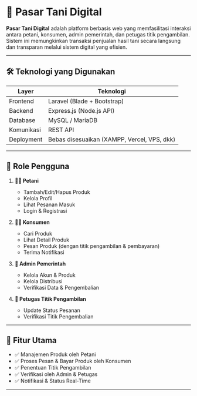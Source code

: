 # 🌾 Pasar Tani Digital

**Pasar Tani Digital** adalah platform berbasis web yang memfasilitasi interaksi antara petani, konsumen, admin pemerintah, dan petugas titik pengambilan. Sistem ini memungkinkan transaksi penjualan hasil tani secara langsung dan transparan melalui sistem digital yang efisien.

---

## 🛠️ Teknologi yang Digunakan

| Layer      | Teknologi                                   |
| ---------- | ------------------------------------------- |
| Frontend   | Laravel (Blade + Bootstrap)                 |
| Backend    | Express.js (Node.js API)                    |
| Database   | MySQL / MariaDB                             |
| Komunikasi | REST API                                    |
| Deployment | Bebas disesuaikan (XAMPP, Vercel, VPS, dkk) |

---

## 👥 Role Pengguna

1. **👨‍🌾 Petani**

   - Tambah/Edit/Hapus Produk
   - Kelola Profil
   - Lihat Pesanan Masuk
   - Login & Registrasi

2. **🧑‍🦱 Konsumen**

   - Cari Produk
   - Lihat Detail Produk
   - Pesan Produk (dengan titik pengambilan & pembayaran)
   - Terima Notifikasi

3. **🏢 Admin Pemerintah**

   - Kelola Akun & Produk
   - Kelola Distribusi
   - Verifikasi Data & Pengembalian

4. **🚚 Petugas Titik Pengambilan**
   - Update Status Pesanan
   - Verifikasi Titik Pengembalian

---

## 🔐 Fitur Utama

- ✅ Manajemen Produk oleh Petani
- ✅ Proses Pesan & Bayar Produk oleh Konsumen
- ✅ Penentuan Titik Pengambilan
- ✅ Verifikasi oleh Admin & Petugas
- ✅ Notifikasi & Status Real-Time

---
